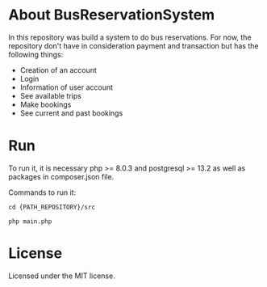 # About BusReservationSystem
In this repository was build a system to do bus reservations. For now, the repository don't have in consideration payment and transaction but has the following things:

- Creation of an account
- Login
- Information of user account
- See available trips
- Make bookings
- See current and past bookings


# Run
To run it, it is necessary php >= 8.0.3 and postgresql >= 13.2 as well as packages in composer.json file.

Commands to run it:
```
cd {PATH_REPOSITORY}/src
```
```
php main.php
```

# License
Licensed under the MIT license.

